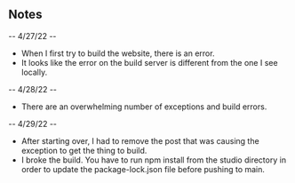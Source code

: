 ## Notes

-- 4/27/22 --
* When I first try to build the website, there is an error.
* It looks like the error on the build server is different from the one I see locally.

-- 4/28/22 --
* There are an overwhelming number of exceptions and build errors.

-- 4/29/22 --
* After starting over, I had to remove the post that was causing the exception to get the thing to build.
* I broke the build.  You have to run npm install from the studio directory in order to update the package-lock.json file before pushing to main.
